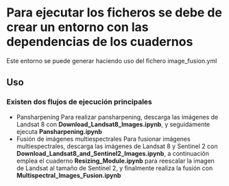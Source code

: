 # Para ejecutar los ficheros se debe de crear un entorno con las dependencias de los cuadernos
Este entorno se puede generar haciendo uso del fichero image_fusion.yml

## Uso
### Existen dos flujos de ejecución principales
 - Pansharpening
 Para realizar pansharpening, descarga las imágenes de Landsat 8 con  **Download_Landsat8_Images.ipynb**, y seguidamente ejecuta **Pansharpening.ipynb**
 - Fusión de imágenes multiespectrales
 Para fusionar imágenes multiespectrales, descarga las imágenes de Landsat 8 y Sentinel 2 con **Download_Landsat8_and_Sentinel2_Images.ipynb**, a continuación emplea el cuaderno **Resizing_Module.ipynb** para reescalar la imagen de Landsat al tamaño de Sentinel 2, y finalmente realiza la fusión con **Multispectral_Images_Fusion.ipynb**
